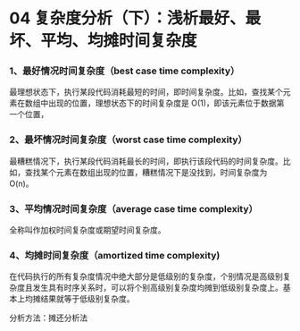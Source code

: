 # 04 复杂度分析（下）：浅析最好、最坏、平均、均摊时间复杂度

### 1、最好情况时间复杂度（best case time complexity）

最理想状态下，执行某段代码消耗最短的时间，即时间复杂度。比如，查找某个元素在数组中出现的位置，理想状态下的时间复杂度是 O(1)，即该元素位于数据第一个位置，

### 2、最坏情况时间复杂度（worst case time complexity）

最糟糕情况下，执行某段代码消耗最长的时间，即执行该段代码的时间复杂度。比如，查找某个元素在数组出现的位置，糟糕情况下是没找到，时间复杂度为 O(n)。

### 3、平均情况时间复杂度（average case time complexity）

全称叫作加权时间复杂度或期望时间复杂度。

### 4、均摊时间复杂度（amortized time complexity)

在代码执行的所有复杂度情况中绝大部分是低级别的复杂度，个别情况是高级别复杂度且发生具有时序关系时，可以将个别高级别复杂度均摊到低级别复杂度上。基本上均摊结果就等于低级别复杂度。

分析方法：摊还分析法

